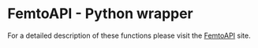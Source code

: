 # FemtoAPI - Python wrapper

For a detailed description of these functions please visit the [FemtoAPI](https://kb.femtonics.eu/display/SUP/FemtoAPI+1.0) site.
